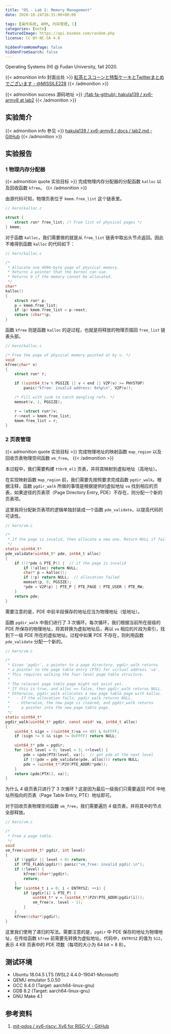 ```yaml
---
title: "OS - Lab 2: Memory Management"
date: 2020-10-24T16:31:00+08:00

tags: [操作系统, ARM, 内存管理, C]
categories: [note]
featuredImage: https://api.boxmoe.com/random.php
license: CC BY-NC-SA 4.0

hiddenFromHomePage: false
hiddenFromSearch: false
---
```


Operating Systems (H) @ Fudan University, fall 2020.

<!--more-->

{{< admonition info 封面出处 >}}
[紅茶とスコーンと特製ケーキとTwitterまとめでございます - @MISSILE228](https://www.pixiv.net/artworks/83708256)
{{< /admonition >}}

{{< admonition success 源码地址 >}}
[:(fab fa-github):  hakula139 / xv6-armv8 at lab2](https://github.com/hakula139/xv6-armv8/tree/lab2)
{{< /admonition >}}

## 实验简介

{{< admonition info 参见 >}}
[hakula139 / xv6-armv8 / docs / lab2.md - GitHub](https://github.com/hakula139/xv6-armv8/blob/lab2/docs/lab2.md)
{{< /admonition >}}

## 实验报告

### 1 物理内存分配器

{{< admonition quote 实验目标 >}}
完成物理内存分配器的分配函数 `kalloc` 以及回收函数 `kfree`。
{{< /admonition >}}

由源代码可知，物理页表位于 `kmem.free_list` 这个链表里。

```c
// kern/kalloc.c

struct {
    struct run* free_list; /* Free list of physical pages */
} kmem;
```

对于函数 `kalloc`，我们需要做的就是从 `free_list` 链表中取出头节点返回。因此不难得到函数 `kalloc` 的代码如下：

```c
// kern/kalloc.c

/*
 * Allocate one 4096-byte page of physical memory.
 * Returns a pointer that the kernel can use.
 * Returns 0 if the memory cannot be allocated.
 */
char*
kalloc()
{
    struct run* p;
    p = kmem.free_list;
    if (p) kmem.free_list = p->next;
    return (char*)p;
}
```

函数 `kfree` 则是函数 `kalloc` 的逆过程，也就是将释放的物理页插回 `free_list` 链表头部。

```c
// kern/kalloc.c

/* Free the page of physical memory pointed at by v. */
void
kfree(char* v)
{
    struct run* r;

    if ((uint64_t)v % PGSIZE || v < end || V2P(v) >= PHYSTOP)
        panic("kfree: invalid address: 0x%p\n", V2P(v));

    /* Fill with junk to catch dangling refs. */
    memset(v, 1, PGSIZE);

    r = (struct run*)v;
    r->next = kmem.free_list;
    kmem.free_list = r;
}
```

### 2 页表管理

{{< admonition quote 实验目标 >}}
完成物理地址的映射函数 `map_region` 以及回收页表物理空间函数 `vm_free`。
{{< /admonition >}}

本过程中，我们需要构建 `ttbr0_el1` 页表，并将其映射到虚拟地址（高地址）。

在实现映射函数 `map_region` 前，我们需要先按照要求完成函数 `pgdir_walk`。根据注释，函数 `pgdir_walk` 所做的事情是根据提供的虚拟地址 `va` 找到相应的页表，如果途径的页表项（Page Directory Entry, PDE）不存在，则分配一个新的页表项。

这里我将分配新页表项的逻辑单独封装成一个函数 `pde_validate`，以提高代码的可读性。

```c
// kern/vm.c

/*
 * If the page is invalid, then allocate a new one. Return NULL if failed.
 */
static uint64_t*
pde_validate(uint64_t* pde, int64_t alloc)
{
    if (!(*pde & PTE_P)) {  // if the page is invalid
        if (!alloc) return NULL;
        char* p = kalloc();
        if (!p) return NULL;  // allocation failed
        memset(p, 0, PGSIZE);
        *pde = V2P(p) | PTE_P | PTE_PAGE | PTE_USER | PTE_RW;
    }
    return pde;
}
```

需要注意的是，PDE 中前半段保存的地址应当为物理地址（低地址）。

函数 `pgdir_walk` 中我们进行了 3 次循环。每次循环，我们根据当前所在层级的 PDE 所保存的物理地址，将其转换为虚拟地址后，再以 `va` 相应的片段为索引，找到下一级 PDE 所在的虚拟地址。过程中如果 PDE 不存在，则利用函数 `pde_validate` 分配一个新的。

```c
// kern/vm.c

/*
 * Given 'pgdir', a pointer to a page directory, pgdir_walk returns
 * a pointer to the page table entry (PTE) for virtual address 'va'.
 * This requires walking the four-level page table structure.
 *
 * The relevant page table page might not exist yet.
 * If this is true, and alloc == false, then pgdir_walk returns NULL.
 * Otherwise, pgdir_walk allocates a new page table page with kalloc.
 *   - If the allocation fails, pgdir_walk returns NULL.
 *   - Otherwise, the new page is cleared, and pgdir_walk returns
 *     a pointer into the new page table page.
 */
static uint64_t*
pgdir_walk(uint64_t* pgdir, const void* va, int64_t alloc)
{
    uint64_t sign = ((uint64_t)va >> 48) & 0xFFFF;
    if (sign != 0 && sign != 0xFFFF) return NULL;

    uint64_t* pde = pgdir;
    for (int level = 0; level < 3; ++level) {
        pde = &pde[PTX(level, va)];  // get pde at the next level
        if (!(pde = pde_validate(pde, alloc))) return NULL;
        pde = (uint64_t*)P2V(PTE_ADDR(*pde));
    }
    return &pde[PTX(3, va)];
}
```

为什么 4 级页表只进行了 3 次循环？这是因为最后一级我们只需要返回 PDE 中地址所指向的页表（Page Table Entry, PTE）地址即可。

对于回收页表物理空间函数 `vm_free`，我们需要遍历 4 级页表，并将其中的节点全部释放。

```c
// kern/vm.c

/*
 * Free a page table.
 */
void
vm_free(uint64_t* pgdir, int level)
{
    if (!pgdir || level < 0) return;
    if (PTE_FLAGS(pgdir)) panic("vm_free: invalid pgdir.\n");
    if (!level) {
        kfree((char*)pgdir);
        return;
    }
    for (uint64_t i = 0; i < ENTRYSZ; ++i) {
        if (pgdir[i] & PTE_P) {
            uint64_t* v = (uint64_t*)P2V(PTE_ADDR(pgdir[i]));
            vm_free(v, level - 1);
        }
    }
    kfree((char*)pgdir);
}
```

这里我们使用了递归的写法。需要注意的是，`pgdir` 中 PDE 保存的地址为物理地址，在传给函数 `kfree` 前需要先转换为虚拟地址。代码中，`ENTRYSZ` 的值为 `512`，表示 4 KB 页表中的 PDE 项数（每项的大小为 64 bit = 8 B）。

## 测试环境

- Ubuntu 18.04.5 LTS (WSL2 4.4.0-19041-Microsoft)
- QEMU emulator 5.0.50
- GCC 8.4.0 (Target: aarch64-linux-gnu)
- GDB 8.2 (Target: aarch64-linux-gnu)
- GNU Make 4.1

## 参考资料

1. [mit-pdos / xv6-riscv: Xv6 for RISC-V - GitHub](https://github.com/mit-pdos/xv6-riscv)
